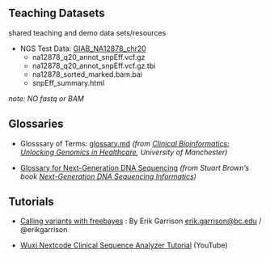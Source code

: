## Teaching Datasets
shared teaching and demo data sets/resources

- NGS Test Data: [GIAB_NA12878_chr20](https://github.com/genomic-medicine-msc-bioinformatics/teaching_datasets/tree/master/GIAB_NA12878_chr20)
    - na12878_q20_annot_snpEff.vcf.gz	 
    - na12878_q20_annot_snpEff.vcf.gz.tbi  
    - na12878_sorted_marked.bam.bai	 
    - snpEff_summary.html	 
    
 _note: NO fastq or BAM_
    
## Glossaries

- Glosssary of Terms: [glossary.md](https://github.com/genomic-medicine-msc-bioinformatics/teaching_datasets/blob/master/glossary.md) *(from [Clinical Bioinformatics: Unlocking Genomics in Healthcare](https://www.futurelearn.com/courses/bioinformatics/), University of Manchester)*

- [Glossary for Next-Generation DNA Sequencing](http://seqinformatics.com/?page_id=32) *(from Stuart Brown’s book [Next-Generation DNA Sequencing Informatics](https://www.amazon.co.uk/Stuart-M-Brown/e/B001H6NZLC/ref=dp_byline_cont_book_1))*

## Tutorials

- [Calling variants with freebayes](http://clavius.bc.edu/~erik/CSHL-advanced-sequencing/freebayes-tutorial.html) : By Erik Garrison erik.garrison@bc.edu / @erikgarrison  

- [Wuxi Nextcode Clinical Sequence Analyzer Tutorial](https://youtu.be/rMMPwoSYKO4) (YouTube)  
